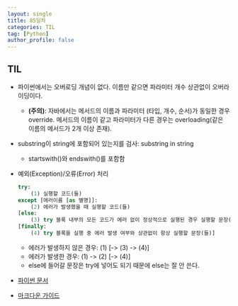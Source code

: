 ```yaml
---
layout: single
title: 85일차
categories: TIL
tag: [Python]
author_profile: false
---
```


## TIL

* 파이썬에서는 오버로딩 개념이 없다. 이름만 같으면 파라미터 개수 상관없이 오버라이딩이다.
  * **(주의)**: 자바에서는 메서드의 이름과 파라미터 (타입, 개수, 순서)가 동일한 경우 override. 메서드의 이름이 같고 파라미터가 다른 경우는 overloading(같은 이름의 메서드가 2개 이상 존재).

* substring이 string에 포함되어 있는지를 검사: substring in string
  * startswith()와 endswith()를 포함함

* 예외(Exception)/오류(Error) 처리

  ```python
  try:
      (1) 실행할 코드(들)
  except [에러이름 [as 별명]]:
      (2) 에러가 발생했을 때 실행할 코드(들)
  [else:
      (3) try 블록 내부의 모든 코드가 에러 없이 정상적으로 실행된 경우 실행할 문장(들)]
  [finally:
      (4) try 블록을 실행 중 에러 발생 여부와 상관없이 항상 실행할 문장(들)]            
  ```

  - 에러가 발생하지 않은 경우: (1) [-> (3) -> (4)]
  - 에러가 발생한 경우: (1) -> (2) [-> (4)]
  - else에 들어갈 문장은 try에 넣어도 되기 때문에 else는 잘 안 쓴다.

* [파이썬 문서](https://docs.python.org/3/) 
* [마크다운 가이드](https://colab.research.google.com/notebooks/markdown_guide.ipynb)